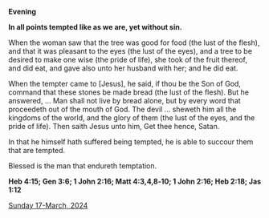 **Evening**

**In all points tempted like as we are, yet without sin.**
 
When the woman saw that the tree was good for food (the lust of the flesh), and that it was pleasant to the eyes (the lust of the eyes), and a tree to be desired to make one wise (the pride of life), she took of the fruit thereof, and did eat, and gave also unto her husband with her; and he did eat.
 
When the tempter came to [Jesus], he said, if thou be the Son of God, command that these stones be made bread (the lust of the flesh). But he answered, ... Man shall not live by bread alone, but by every word that proceedeth out of the mouth of God. The devil ... sheweth him all the kingdoms of the world, and the glory of them (the lust of the eyes, and the pride of life). Then saith Jesus unto him, Get thee hence, Satan.
 
In that he himself hath suffered being tempted, he is able to succour them that are tempted.
 
Blessed is the man that endureth temptation.  

**Heb 4:15; Gen 3:6; 1 John 2:16; Matt 4:3,4,8‑10; 1 John 2:16; Heb 2:18; Jas 1:12**

[Sunday 17-March, 2024](https://t.me/daily_light)

